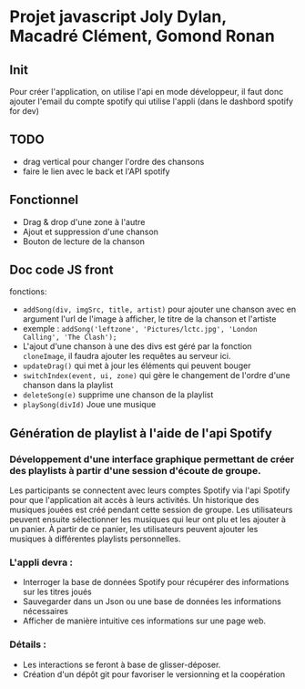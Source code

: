 # Projet javascript Joly Dylan, Macadré Clément, Gomond Ronan

## Init
Pour créer l'application, on utilise l'api en mode développeur, il faut donc ajouter l'email du compte spotify qui utilise l'appli (dans le dashbord spotify for dev)


## TODO

- drag vertical pour changer l'ordre des chansons
- faire le lien avec le back et l'API spotify

## Fonctionnel

- Drag & drop d'une zone à l'autre
- Ajout et suppression d'une chanson
- Bouton de lecture de la chanson

## Doc code JS front

fonctions:
- `addSong(div, imgSrc, title, artist)` pour ajouter une chanson avec en argument l'url de l'image à afficher, le titre de la chanson et l'artiste
- exemple : `addSong('leftzone', 'Pictures/lctc.jpg', 'London Calling', 'The Clash');`
- L'ajout d'une chanson à une des divs est géré par la fonction `cloneImage`, il faudra ajouter les requêtes au serveur ici.
- `updateDrag()` qui met à jour les éléments qui peuvent bouger
- `switchIndex(event, ui, zone)` qui gère le changement de l'ordre d'une chanson dans la playlist
- `deleteSong(e)` supprime une chanson de la playlist
- `playSong(divId)` Joue une musique


## Génération de playlist à l'aide de l'api Spotify

### Développement d'une interface graphique permettant de créer des playlists à partir d'une session d'écoute de groupe.

Les participants se connectent avec leurs comptes Spotify via l'api Spotify pour que l'application ait accès à leurs activités.
Un historique des musiques jouées est créé pendant cette session de groupe.
Les utilisateurs peuvent ensuite sélectionner les musiques qui leur ont plu et les ajouter à un panier.
À partir de ce panier, les utilisateurs peuvent ajouter les musiques à différentes playlists personnelles.

### L'appli devra :
- Interroger la base de données Spotify pour récupérer des informations sur les titres joués
- Sauvegarder dans un Json ou une base de données les informations nécessaires
- Afficher de manière intuitive ces informations sur une page web.

### Détails :
- Les interactions se feront à base de glisser-déposer.
- Création d'un dépôt git pour favoriser le versionning et la coopération
